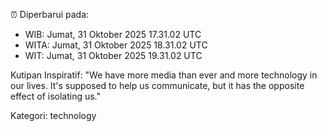 ⏰ Diperbarui pada:
- WIB: Jumat, 31 Oktober 2025 17.31.02 UTC
- WITA: Jumat, 31 Oktober 2025 18.31.02 UTC
- WIT: Jumat, 31 Oktober 2025 19.31.02 UTC

Kutipan Inspiratif:
"We have more media than ever and more technology in our lives. It's supposed to help us communicate, but it has the opposite effect of isolating us."


Kategori: technology

